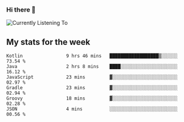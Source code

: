 ### Hi there 👋

![Currently Listening To](https://lastfm-recently-played.vercel.app/api?user=lynziee)

## My stats for the week
<!--START_SECTION:waka-->

```text
Kotlin                9 hrs 46 mins   ██████████████████▒░░░░░░   73.54 %
Java                  2 hrs 8 mins    ████░░░░░░░░░░░░░░░░░░░░░   16.12 %
JavaScript            23 mins         ▓░░░░░░░░░░░░░░░░░░░░░░░░   02.97 %
Gradle                23 mins         ▓░░░░░░░░░░░░░░░░░░░░░░░░   02.94 %
Groovy                18 mins         ▓░░░░░░░░░░░░░░░░░░░░░░░░   02.28 %
JSON                  4 mins          ░░░░░░░░░░░░░░░░░░░░░░░░░   00.56 %
```

<!--END_SECTION:waka-->
